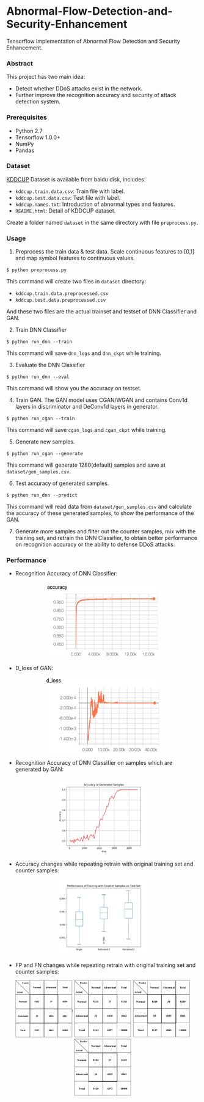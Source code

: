 # Abnormal-Flow-Detection-and-Security-Enhancement

Tensorflow implementation of Abnormal Flow Detection and Security Enhancement.

### Abstract

This project has two main idea:

* Detect whether DDoS attacks exist in the network.
* Further improve the recognition accuracy and security of attack detection system.

### Prerequisites

* Python 2.7
* Tensorflow 1.0.0+
* NumPy
* Pandas

### Dataset

[KDDCUP](https://pan.baidu.com/s/1cBBBSM) Dataset is available from baidu disk, includes:

* <code>kddcup.train.data.csv</code>: Train file with label.
* <code>kddcup.test.data.csv</code>: Test file with label.
* <code>kddcup.names.txt</code>: Introduction of abnormal types and features.
* <code>README.html</code>: Detail of KDDCUP dataset.

Create a folder named <code>dataset</code> in the same directory with file <code>preprocess.py</code>.

### Usage

1. Preprocess the train data & test data. Scale continuous features to [0,1] and map symbol features to continuous values.

```
$ python preprocess.py
```

This command will create two files in <code>dataset</code> directory:

* <code>kddcup.train.data.preprocessed.csv</code>
* <code>kddcup.test.data.preprocessed.csv</code>

And these two files are the actual trainset and testset of DNN Classifier and GAN.

2. Train DNN Classifier

```
$ python run_dnn --train
```

This command will save <code>dnn\_logs</code> and <code>dnn\_ckpt</code> while training.

3. Evaluate the DNN Classifier

```
$ python run_dnn --eval
```

This command will show you the accuracy on testset.

4. Train GAN. The GAN model uses CGAN/WGAN and contains Conv1d layers in discriminator and DeConv1d layers in generator.

```
$ python run_cgan --train
```

This command will save <code>cgan\_logs</code> and <code>cgan\_ckpt</code> while training.

5. Generate new samples.

```
$ python run_cgan --generate
```

This command will generate 1280(default) samples and save at <code>dataset/gen\_samples.csv</code>.

6. Test accuracy of generated samples.

```
$ python run_dnn --predict
```

This command will read data from <code>dataset/gen\_samples.csv</code> and calculate the accuracy of these generated samples, to show the performance of the GAN.

7. Generate more samples and filter out the counter samples, mix with the training set, and retrain the DNN Classifier, to obtain better performance on recognition accuracy or the ability to defense DDoS attacks.

### Performance

* Recognition Accuracy of DNN Classifier:

<div align="center"><img src="img/dnn-accuracy.png" width="300px" height="200px"></div>

* D_loss of GAN:

<div align="center"><img src="img/cgan-d-loss.png" width="300px" height="200px"></div>

* Recognition Accuracy of DNN Classifier on samples which are generated by GAN:

<div align="center"><img src="img/cgan-accuracy-of-generated-samples.png" width="250px" height="200px"></div>

* Accuracy changes while repeating retrain with original training set and counter samples:

<div align="center"><img src="img/counter-accuracy.png" width="250px" height="200px"></div>

* FP and FN changes while repeating retrain with original training set and counter samples:

<div align="center">
 <img src="img/counter-security-1.png" width="150px" height="150px">
 <img src="img/counter-security-2.png" width="150px" height="150px">
 <img src="img/counter-security-3.png" width="150px" height="150px">
 <img src="img/counter-security-4.png" width="150px" height="150px">
 </div>